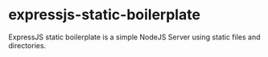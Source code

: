 expressjs-static-boilerplate
============================

ExpressJS static boilerplate is a simple NodeJS Server using static files and directories.
